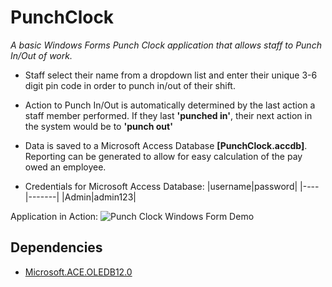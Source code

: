 # PunchClock
_A basic Windows Forms Punch Clock application that allows staff to Punch In/Out of work._

* Staff select their name from a dropdown list and enter their unique 3-6 digit pin code in order to punch in/out of their shift.

* Action to Punch In/Out is automatically determined by the last action a staff member performed. If they last **'punched in'**, their next action in the system would be to **'punch out'**

* Data is saved to a Microsoft Access Database **[PunchClock.accdb]**. Reporting can be generated to allow for easy calculation of the pay owed an employee.

* Credentials for Microsoft Access Database:
    |username|password|
    |----|-------|
    |Admin|admin123|

Application in Action:
![Punch Clock Windows Form Demo](https://github.com/0xDario/PunchClock/blob/master/PunchClock.gif)

## Dependencies
- [Microsoft.ACE.OLEDB12.0](https://www.microsoft.com/en-us/download/details.aspx?id=13255)